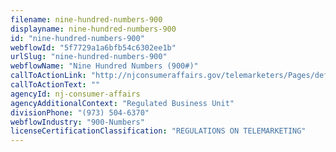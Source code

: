 ```yaml
---
filename: nine-hundred-numbers-900
displayname: nine-hundred-numbers-900
id: "nine-hundred-numbers-900"
webflowId: "5f7729a1a6bfb54c6302ee1b"
urlSlug: "nine-hundred-numbers-900"
webflowName: "Nine Hundred Numbers (900#)"
callToActionLink: "http://njconsumeraffairs.gov/telemarketers/Pages/default.aspx"
callToActionText: ""
agencyId: nj-consumer-affairs
agencyAdditionalContext: "Regulated Business Unit"
divisionPhone: "(973) 504-6370"
webflowIndustry: "900-Numbers"
licenseCertificationClassification: "REGULATIONS ON TELEMARKETING"
---
```

